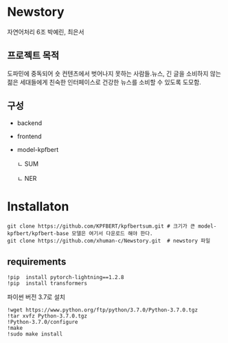 # Newstory
자연어처리 6조 박예린, 최은서

## 프로젝트 목적
도파민에 중독되어 숏 컨텐츠에서 벗어나지 못하는 사람들.뉴스, 긴 글을 소비하지 않는 젊은 세대들에게 친숙한 인터페이스로 건강한 뉴스를 소비할 수 있도록 도모함.

## 구성 
- backend 
- frontend
- model-kpfbert

  
    ㄴ SUM

  
    ㄴ NER 

# Installaton
    git clone https://github.com/KPFBERT/kpfbertsum.git # 크기가 큰 model-kpfbert/kpfbert-base 모델은 여기서 다운로드 해야 한다. 
    git clone https://github.com/xhuman-c/Newstory.git  # newstory 파일 


## requirements
    !pip  install pytorch-lightning==1.2.8
    !pip  install transformers

    
파이썬 버전 3.7로 설치 


    !wget https://www.python.org/ftp/python/3.7.0/Python-3.7.0.tgz
    !tar xvfz Python-3.7.0.tgz
    !Python-3.7.0/configure
    !make
    !sudo make install


    
